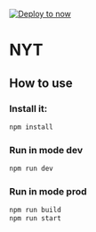 [![Deploy to now](https://deploy.now.sh/static/button.svg)](https://deploy.now.sh/?repo=https://github.com/juandav/nyt)

# NYT

## How to use

### Install it:

```bash
npm install
```

### Run in mode dev
```bash
npm run dev
```

### Run in mode prod
```bash
npm run build
npm run start
```